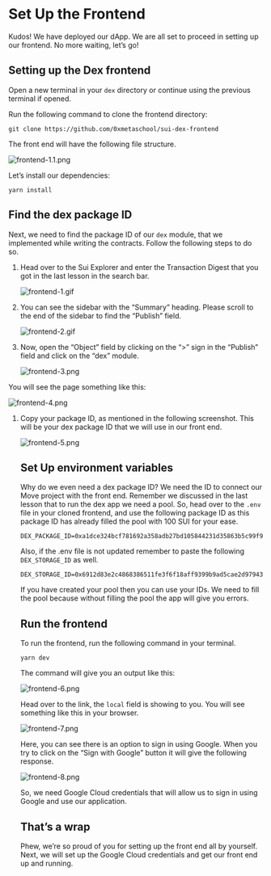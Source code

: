 # Set Up the Frontend

Kudos! We have deployed our dApp. We are all set to proceed in setting up our frontend. No more waiting, let’s go!

## Setting up the Dex frontend

Open a new terminal in your `dex` directory or continue using the previous terminal if opened. 

Run the following command to clone the frontend directory:

```
git clone https://github.com/0xmetaschool/sui-dex-frontend
```

The front end will have the following file structure.

![frontend-1.1.png](https://github.com/0xmetaschool/Learning-Projects/blob/ba2ce8dea0997931621928704f03f1a8483ecc0d/Build%20the%20Token%20Dex%20DApp/5.%20Work%20With%20the%20Frontend/assets/frontend-1.1.png?raw=true)

Let’s install our dependencies:

```
yarn install
```

## Find the dex package ID

Next, we need to find the package ID of our `dex` module, that we implemented while writing the contracts. Follow the following steps to do so.

1. Head over to the Sui Explorer and enter the Transaction Digest that you got in the last lesson in the search bar.
    
    ![frontend-1.gif](https://github.com/0xmetaschool/Learning-Projects/blob/ba2ce8dea0997931621928704f03f1a8483ecc0d/Build%20the%20Token%20Dex%20DApp/5.%20Work%20With%20the%20Frontend/assets/frontend-1.gif?raw=true)
    

1. You can see the sidebar with the “Summary” heading. Please scroll to the end of the sidebar to find the “Publish” field.
    
    ![frontend-2.gif](https://github.com/0xmetaschool/Learning-Projects/blob/ba2ce8dea0997931621928704f03f1a8483ecc0d/Build%20the%20Token%20Dex%20DApp/5.%20Work%20With%20the%20Frontend/assets/frontend-2.gif?raw=true)
    

1. Now, open the “Object” field by clicking on the “>” sign in the “Publish” field and click on the “dex” module.
    
    ![frontend-3.png](https://github.com/0xmetaschool/Learning-Projects/blob/ba2ce8dea0997931621928704f03f1a8483ecc0d/Build%20the%20Token%20Dex%20DApp/5.%20Work%20With%20the%20Frontend/assets/frontend-3.png?raw=true)
    

You will see the page something like this:

![frontend-4.png](https://github.com/0xmetaschool/Learning-Projects/blob/ba2ce8dea0997931621928704f03f1a8483ecc0d/Build%20the%20Token%20Dex%20DApp/5.%20Work%20With%20the%20Frontend/assets/frontend-4.png?raw=true)

1. Copy your package ID, as mentioned in the following screenshot. This will be your dex package ID that we will use in our front end.
    
    ![frontend-5.png](https://github.com/0xmetaschool/Learning-Projects/blob/ba2ce8dea0997931621928704f03f1a8483ecc0d/Build%20the%20Token%20Dex%20DApp/5.%20Work%20With%20the%20Frontend/assets/frontend-5.png?raw=true)
    
    ## Set Up environment variables
    
    Why do we even need a dex package ID? We need the ID to connect our Move project with the front end. Remember we discussed in the last lesson that to run the dex app we need a pool. So, head over to the `.env` file in your cloned frontend, and use the following package ID as this package ID has already filled the pool with 100 SUI for your ease.
    
    ```
    DEX_PACKAGE_ID=0xa1dce324bcf781692a358adb27bd105844231d35863b5c99f94e54801d653788
    ```
    
    Also, if the .env file is not updated remember to paste the following `DEX_STORAGE_ID` as well.
    
    ```
    DEX_STORAGE_ID=0x6912d83e2c4868386511fe3f6f18aff9399b9ad5cae2d97943766e2ff160ab25
    ```
    
    If you have created your pool then you can use your IDs. We need to fill the pool because without filling the pool the app will give you errors.
    
    ## Run the frontend
    
    To run the frontend, run the following command in your terminal.
    
    ```
    yarn dev
    ```
    
    The command will give you an output like this:
    
    ![frontend-6.png](https://github.com/0xmetaschool/Learning-Projects/blob/ba2ce8dea0997931621928704f03f1a8483ecc0d/Build%20the%20Token%20Dex%20DApp/5.%20Work%20With%20the%20Frontend/assets/frontend-6.png?raw=true)
    
    Head over to the link, the `local` field is showing to you. You will see something like this in your browser.
    
    ![frontend-7.png](https://github.com/0xmetaschool/Learning-Projects/blob/ba2ce8dea0997931621928704f03f1a8483ecc0d/Build%20the%20Token%20Dex%20DApp/5.%20Work%20With%20the%20Frontend/assets/frontend-7.png?raw=true)
    
    Here, you can see there is an option to sign in using Google. When you try to click on the “Sign with Google” button it will give the following response.
    
    ![frontend-8.png](https://github.com/0xmetaschool/Learning-Projects/blob/ba2ce8dea0997931621928704f03f1a8483ecc0d/Build%20the%20Token%20Dex%20DApp/5.%20Work%20With%20the%20Frontend/assets/frontend-8.png?raw=true)
    
     So, we need Google Cloud credentials that will allow us to sign in using Google and use our application.
    
    ## That’s a wrap
    
    Phew, we’re so proud of you for setting up the front end all by yourself. Next, we will set up the Google Cloud credentials and get our front end up and running.